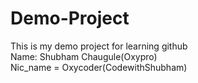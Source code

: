 # Demo-Project
This is my demo project for learning github
<br>
Name: Shubham Chaugule(Oxypro)
<br>
Nic_name = Oxycoder(CodewithShubham)
